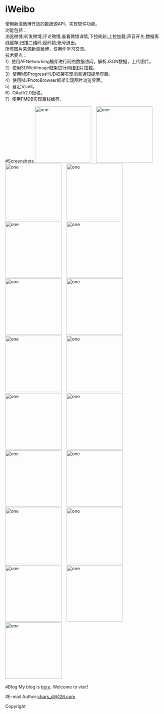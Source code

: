 # iWeibo
使用新浪微博开放的数据源API，实现软件功能。<br/>
功能包括：</br>浏览微博;转发微博;评论微博;查看微博详情;下拉刷新;上拉加载;声音开关;数据离线缓存;扫描二维码;密码锁;账号退出。<br/>
所有图片来源新浪微博，仅用作学习交流。</br>
技术要点：</br>
1）使用AFNetworking框架进行网络数据访问，解析JSON数据，上传图片。</br>
2）使用SDWebImage框架进行网络图片加载。</br>
3）使用MBProgressHUD框架实现消息通知提示界面。</br>
4）使用MJPhotoBrowser框架实现图片浏览界面。</br>
5）自定义cell。</br>
6）OAuth2.0授权。</br>
7）使用FMDB实现离线缓存。</br>

#Screenshots
<img alt="one" src="https://raw.github.com/charsdavy/iWeibo/master/screenshots/w0.png" width="180">
&nbsp;&nbsp;
<img alt="one" src="https://raw.github.com/charsdavy/iWeibo/master/screenshots/w0.2.png" width="180">
&nbsp;&nbsp;
<img alt="one" src="https://raw.github.com/charsdavy/iWeibo/master/screenshots/w0.3.png" width="180">
&nbsp;&nbsp;
<img alt="one" src="https://raw.github.com/charsdavy/iWeibo/master/screenshots/w0.4.png" width="180">
&nbsp;&nbsp;
<img alt="one" src="https://raw.github.com/charsdavy/iWeibo/master/screenshots/w1.png" width="180">
&nbsp;&nbsp;
<img alt="one" src="https://raw.github.com/charsdavy/iWeibo/master/screenshots/w1.1.png" width="180">
&nbsp;&nbsp;
<img alt="one" src="https://raw.github.com/charsdavy/iWeibo/master/screenshots/w1.2.png" width="180">
&nbsp;&nbsp;
<img alt="one" src="https://raw.github.com/charsdavy/iWeibo/master/screenshots/w1.3.png" width="180">
&nbsp;&nbsp;
<img alt="one" src="https://raw.github.com/charsdavy/iWeibo/master/screenshots/w1.4.png" width="180">
&nbsp;&nbsp;
<img alt="one" src="https://raw.github.com/charsdavy/iWeibo/master/screenshots/w2.png" width="180">
&nbsp;&nbsp;
<img alt="one" src="https://raw.github.com/charsdavy/iWeibo/master/screenshots/w3.png" width="180">
&nbsp;&nbsp;
<img alt="one" src="https://raw.github.com/charsdavy/iWeibo/master/screenshots/w4.png" width="180">
&nbsp;&nbsp;
<img alt="one" src="https://raw.github.com/charsdavy/iWeibo/master/screenshots/w5.png" width="180">
&nbsp;&nbsp;
<img alt="one" src="https://raw.github.com/charsdavy/iWeibo/master/screenshots/w6.png" width="180">
&nbsp;&nbsp;
<img alt="one" src="https://raw.github.com/charsdavy/iWeibo/master/screenshots/w7.png" width="180">
&nbsp;&nbsp;
<img alt="one" src="https://raw.github.com/charsdavy/iWeibo/master/screenshots/w8.png" width="180">
&nbsp;&nbsp;
<img alt="one" src="https://raw.github.com/charsdavy/iWeibo/master/screenshots/w9.png" width="180">
&nbsp;&nbsp;
<img alt="one" src="https://raw.github.com/charsdavy/iWeibo/master/screenshots/w10.png" width="180">
&nbsp;&nbsp;
<img alt="one" src="https://raw.github.com/charsdavy/iWeibo/master/screenshots/w11.png" width="180">
&nbsp;&nbsp;

#Blog
My blog is [here](http://www.cnblogs.com/chars). Welcome to visit!

#E-mail
Author:chars_d@126.com

Copyright
